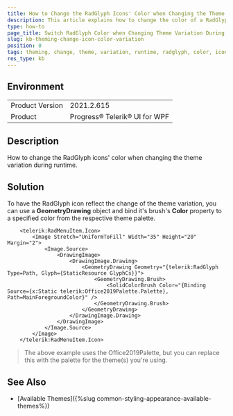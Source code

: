 ```yaml
---
title: How to Change the RadGlyph Icons' Color when Changing the Theme Variation During Runtime
description: This article explains how to change the color of a RadGlyph when the theme's variation changes while the application is running.
type: how-to
page_title: Switch RadGlyph Color when Changing Theme Variation During Runtime
slug: kb-theming-change-icon-color-variation
position: 0
tags: theming, change, theme, variation, runtime, radglyph, color, icon
res_type: kb
---
```


## Environment
<table>
	<tbody>
		<tr>
			<td>Product Version</td>
			<td>2021.2.615</td>
		</tr>
		<tr>
			<td>Product</td>
			<td>Progress® Telerik® UI for WPF</td>
		</tr>
	</tbody>
</table>

## Description

How to change the RadGlyph icons' color when changing the theme variation during runtime.

## Solution

To have the RadGlyph icon reflect the change of the theme variation, you can use a **GeometryDrawing** object and bind it's brush's **Color** property to a specified color from the respective theme palette.



```XAML
	<telerik:RadMenuItem.Icon>
		<Image Stretch="UniformToFill" Width="35" Height="20" Margin="2">
			<Image.Source>
				<DrawingImage>
					<DrawingImage.Drawing>
						<GeometryDrawing Geometry="{telerik:RadGlyph Type=Path, Glyph={StaticResource GlyphCs}}">
							<GeometryDrawing.Brush>
								<SolidColorBrush Color="{Binding Source={x:Static telerik:Office2019Palette.Palette}, Path=MainForegroundColor}" />
							</GeometryDrawing.Brush>
						</GeometryDrawing>
					</DrawingImage.Drawing>
				</DrawingImage>
			</Image.Source>
		</Image>
	</telerik:RadMenuItem.Icon>
```

>The above example uses the Office2019Palette, but you can replace this with the palette for the theme(s) you're using.

## See Also
* [Available Themes]({%slug common-styling-appearance-available-themes%})